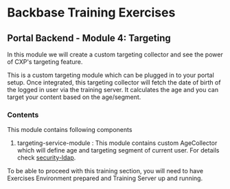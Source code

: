 # Backbase Training Exercises

## Portal Backend - Module 4: Targeting

In this module we will create a custom targeting collector and see the power of CXP's targeting feature.

This is a custom targeting module which can be plugged in to your portal setup. Once integrated, this targeting collector will fetch the date of birth of the logged in user via the training server. It calculates the age and you can target your content based on the age/segment.

### Contents

This module contains following components 

1. targeting-service-module : This module contains custom AgeCollector which will define age and targeting segment of current user. For details check 
[security-ldap](https://github.com/Backbase/training-be-module-04/blob/code-migration/targeting-service-module/README.md).

To be able to proceed with this training section, you will need to have Exercises Environment prepared and Training Server up and running.